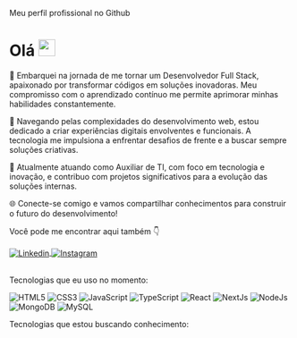 Meu perfil profissional no Github

# Olá <img src="https://media.giphy.com/media/hvRJCLFzcasrR4ia7z/giphy.gif" width="30">

🚀 Embarquei na jornada de me tornar um Desenvolvedor Full Stack, apaixonado por transformar códigos em soluções inovadoras. Meu compromisso com o aprendizado contínuo me permite aprimorar minhas habilidades constantemente.

📘 Navegando pelas complexidades do desenvolvimento web, estou dedicado a criar experiências digitais envolventes e funcionais. A tecnologia me impulsiona a enfrentar desafios de frente e a buscar sempre soluções criativas.

💼 Atualmente atuando como Auxiliar de TI, com foco em tecnologia e inovação, e contribuo com projetos significativos para a evolução das soluções internas.

🌐 Conecte-se comigo e vamos compartilhar conhecimentos para construir o futuro do desenvolvimento!

Você pode me encontrar aqui também 👇

<div>

<a href="https://www.linkedin.com/in/gabrielamaral22/" target="_blank">
 <img align="center" src="https://img.shields.io/badge/LinkedIn-0077B5?style=for-the-badge&logo=linkedin&logoColor=white" alt="Linkedin"/>
</a>

<a href="https://www.instagram.com/gabrieel.amaraal/?theme=dark" target="_blank">
<img align="center" src="https://img.shields.io/badge/Instagram-%23E4405F.svg?style=for-the-badge&logo=Instagram&logoColor=white" alt="Instagram"/>
</a>

</div>

<br>

Tecnologias que eu uso no momento:

![HTML5](https://img.shields.io/badge/html5-%23E34F26.svg?style=for-the-badge&logo=html5&logoColor=white)
![CSS3](https://img.shields.io/badge/css3-%231572B6.svg?style=for-the-badge&logo=css3&logoColor=white)
![JavaScript](https://img.shields.io/badge/javascript-%23323330.svg?style=for-the-badge&logo=javascript&logoColor=%23F7DF1E)
![TypeScript](https://img.shields.io/badge/typescript-%23007ACC.svg?style=for-the-badge&logo=typescript&logoColor=white)
![React](https://img.shields.io/badge/react-%2320232a.svg?style=for-the-badge&logo=react&logoColor=%2361DAFB)
![NextJs](https://img.shields.io/badge/next.js-000000?style=for-the-badge&logo=nextdotjs&logoColor=white)
![NodeJs](https://img.shields.io/badge/Node.js-43853D?style=for-the-badge&logo=node.js&logoColor=white)
![MongoDB](https://img.shields.io/badge/MongoDB-%234ea94b.svg?style=for-the-badge&logo=mongodb&logoColor=white)
![MySQL](https://img.shields.io/badge/mysql-4479A1.svg?style=for-the-badge&logo=mysql&logoColor=white)

Tecnologias que estou buscando conhecimento:





